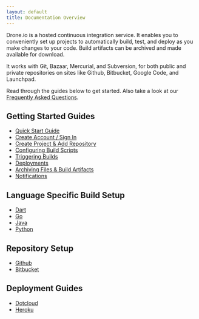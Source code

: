 ```yaml
---
layout: default
title: Documentation Overview
---
```


Drone.io is a hosted continuous integration service.  It enables you to conveniently set up projects to automatically build, test, and deploy as you make changes to your code.  Build artifacts can be archived and made available for download.

It works with Git, Bazaar, Mercurial, and Subversion, for both public and private repositories on sites like Github, Bitbucket, Google Code, and Launchpad.  

Read through the guides below to get started.  Also take a look at our [Frequently Asked Questions](/faq.html).

## Getting Started Guides
* [Quick Start Guide](/quickstart.html)
* [Create Account / Sign In](/createaccount.html)
* [Create Project & Add Repository](/newproject.html)
* [Configuring Build Scripts](/buildscript.html)
* [Triggering Builds](/triggers.html)
* [Deployments](/deployment.html)
* [Archiving Files & Build Artifacts](/artifacts.html)
* [Notifications](/notifications.html)

## Language Specific Build Setup
* [Dart](/dart.html)
* [Go](/golang.html)
* [Java](/java.html)
* [Python](/python.html)

## Repository Setup
* [Github](/github.html)
* [Bitbucket](/bitbucket.html)

## Deployment Guides
* [Dotcloud](/dotcloud.html)
* [Heroku](/heroku.html)





